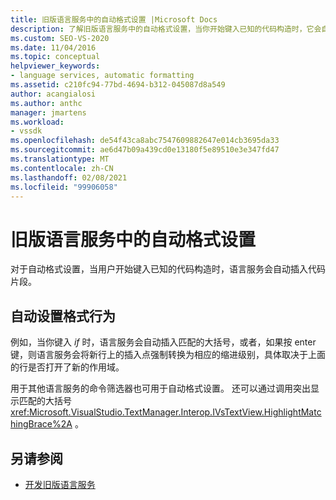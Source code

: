 ```yaml
---
title: 旧版语言服务中的自动格式设置 |Microsoft Docs
description: 了解旧版语言服务中的自动格式设置，当你开始键入已知的代码构造时，它会自动插入代码片段。
ms.custom: SEO-VS-2020
ms.date: 11/04/2016
ms.topic: conceptual
helpviewer_keywords:
- language services, automatic formatting
ms.assetid: c210fc94-77bd-4694-b312-045087d8a549
author: acangialosi
ms.author: anthc
manager: jmartens
ms.workload:
- vssdk
ms.openlocfilehash: de54f43ca8abc7547609882647e014cb3695da33
ms.sourcegitcommit: ae6d47b09a439cd0e13180f5e89510e3e347fd47
ms.translationtype: MT
ms.contentlocale: zh-CN
ms.lasthandoff: 02/08/2021
ms.locfileid: "99906058"
---
```

# <a name="automatic-formatting-in-a-legacy-language-service"></a>旧版语言服务中的自动格式设置
对于自动格式设置，当用户开始键入已知的代码构造时，语言服务会自动插入代码片段。

## <a name="automatic-formatting-behavior"></a>自动设置格式行为
 例如，当你键入 *if* 时，语言服务会自动插入匹配的大括号，或者，如果按 enter 键，则语言服务会将新行上的插入点强制转换为相应的缩进级别，具体取决于上面的行是否打开了新的作用域。

 用于其他语言服务的命令筛选器也可用于自动格式设置。 还可以通过调用突出显示匹配的大括号 <xref:Microsoft.VisualStudio.TextManager.Interop.IVsTextView.HighlightMatchingBrace%2A> 。

## <a name="see-also"></a>另请参阅
- [开发旧版语言服务](../../extensibility/internals/developing-a-legacy-language-service.md)
